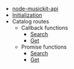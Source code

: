 * [node-musickit-api](/)
* [Initialization](/initialization.md)
* Catalog routes
    * Callback functions
        * [Search](catalog/callbackFunctions/search.md)
        * [Get](catalog/callbackFunctions/getFunctions.md)
    * Promise functions
        * [Search](catalog/promiseFunctions/search.md)
        * [Get](catalog/promiseFunctions/getFunctions.md)